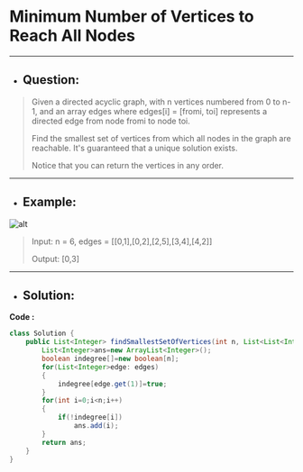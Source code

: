 # Minimum Number of Vertices to Reach All Nodes
---
- ## Question:
> Given a directed acyclic graph, with n vertices numbered from 0 to n-1, and an array edges where edges[i] = [fromi, toi] represents a directed edge from node fromi to node toi.
> 
> Find the smallest set of vertices from which all nodes in the graph are reachable. It's guaranteed that a unique solution exists.
> 
> Notice that you can return the vertices in any order.
---
- ## Example:
![alt](https://assets.leetcode.com/uploads/2020/07/07/untitled22.png)
> Input: n = 6, edges = [[0,1],[0,2],[2,5],[3,4],[4,2]]
> 
> Output: [0,3]
---
- ## Solution:
**Code :**
```java
class Solution {
    public List<Integer> findSmallestSetOfVertices(int n, List<List<Integer>> edges) {
        List<Integer>ans=new ArrayList<Integer>();
        boolean indegree[]=new boolean[n];
        for(List<Integer>edge: edges)
        {
            indegree[edge.get(1)]=true;
        }
        for(int i=0;i<n;i++)
        {
            if(!indegree[i])
                ans.add(i);
        }
        return ans;
    }
}

